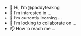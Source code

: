 - 👋 Hi, I’m @paddyteaking
- 👀 I’m interested in ...
- 🌱 I’m currently learning ...
- 💞️ I’m looking to collaborate on ...
- 📫 How to reach me ...

<!---
paddyteaking/paddyteaking is a ✨ special ✨ repository because its `README.md` (this file) appears on your GitHub profile.
You can click the Preview link to take a look at your changes.
--->
